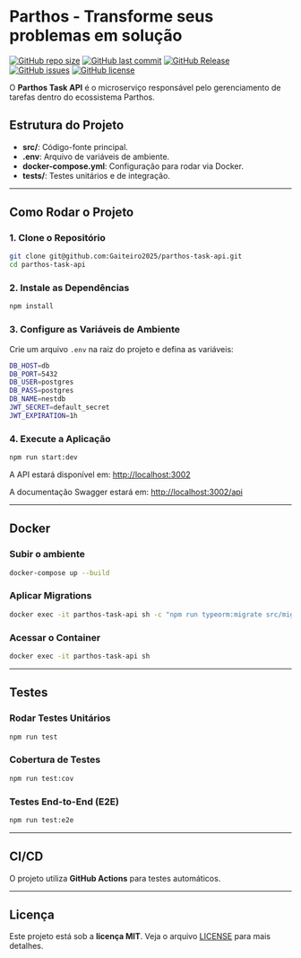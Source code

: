 # Parthos - Transforme seus problemas em solução

[![GitHub repo size](https://img.shields.io/github/repo-size/Gaiteiro2025/parthos-task-api)](https://github.com/Gaiteiro2025/parthos-task-api)
[![GitHub last commit](https://img.shields.io/github/last-commit/Gaiteiro2025/parthos-task-api)](https://github.com/Gaiteiro2025/parthos-task-api/commits/main)
[![GitHub Release](https://img.shields.io/github/v/release/Gaiteiro2025/parthos-task-api)](https://github.com/Gaiteiro2025/parthos-task-api/releases)
[![GitHub issues](https://img.shields.io/github/issues/Gaiteiro2025/parthos-task-api)](https://github.com/Gaiteiro2025/parthos-task-api/issues)
[![GitHub license](https://img.shields.io/github/license/Gaiteiro2025/parthos-task-api)](https://github.com/Gaiteiro2025/parthos-task-api/blob/main/LICENSE)

O **Parthos Task API** é o microserviço responsável pelo gerenciamento de tarefas dentro do ecossistema Parthos.

## Estrutura do Projeto

- **src/**: Código-fonte principal.
- **.env**: Arquivo de variáveis de ambiente.
- **docker-compose.yml**: Configuração para rodar via Docker.
- **tests/**: Testes unitários e de integração.

---

## Como Rodar o Projeto

### 1. Clone o Repositório
```sh
git clone git@github.com:Gaiteiro2025/parthos-task-api.git
cd parthos-task-api
```

### 2. Instale as Dependências
```sh
npm install
```

### 3. Configure as Variáveis de Ambiente
Crie um arquivo `.env` na raiz do projeto e defina as variáveis:
```sh
DB_HOST=db
DB_PORT=5432
DB_USER=postgres
DB_PASS=postgres
DB_NAME=nestdb
JWT_SECRET=default_secret
JWT_EXPIRATION=1h
```

### 4. Execute a Aplicação
```sh
npm run start:dev
```
A API estará disponível em: [http://localhost:3002](http://localhost:3002)

A documentação Swagger estará em: [http://localhost:3002/api](http://localhost:3002/api)

---

## Docker

### Subir o ambiente
```sh
docker-compose up --build
```

### Aplicar Migrations
```sh
docker exec -it parthos-task-api sh -c "npm run typeorm:migrate src/migrations/CreateTaskTable"
```

### Acessar o Container
```sh
docker exec -it parthos-task-api sh
```

---

## Testes

### Rodar Testes Unitários
```sh
npm run test
```

### Cobertura de Testes
```sh
npm run test:cov
```

### Testes End-to-End (E2E)
```sh
npm run test:e2e
```

---

## CI/CD

O projeto utiliza **GitHub Actions** para testes automáticos.

---

## Licença

Este projeto está sob a **licença MIT**. Veja o arquivo [LICENSE](https://github.com/Gaiteiro2025/parthos-task-api/blob/main/LICENSE) para mais detalhes.

